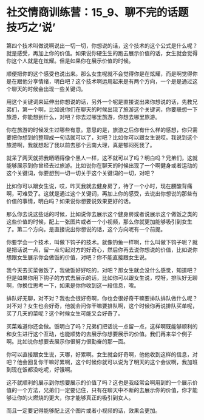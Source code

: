 # 社交情商训练营：15_9、聊不完的话题技巧之‘说’

第四个技术叫做说啊说出一切一切，你想说的话，这个技术的这个公式是什么呢？就是感受，再加上你的价值。如果说你硬生生的跑去展示价值的话，女生就会觉得你这个人就是在炫耀。但是如果你在展示价值的时候。

顺便把你的这个感受也说出来。那么女生呢就不会觉得你是在炫耀，而是啊觉得你是在跟他分享情绪，明白吧？这个技术啊运用起来是有两个方向，一个是是通过这个聊天的时候会出现一些关键词。

用这个关键词来延伸出你想说的话，另外一个呢是直接说出来你想说的话，先教兄弟们，第一个啊，比如说你们在聊天的时候出现了旅游这个关键词，你要联想一下旅游，你能想到什么，对吧？你去过哪里旅游，你想去哪里旅游。

你在旅游的时候发生过哪些有意。意思的是，旅游之后你有什么样的感想，你只需要把你想到的整理成一句话就可以了，对吧？比如你可以跟女生说哎。我说到这个旅游啊，我就想起了我以前去那个云南大理，真是郁闷死我了。

就呆了两天就把我晒晒得像个黑人一样，这不就可以了吗？明白吗？兄弟们，这就能够展示到你曾经去过旅游。比如说你在聊天的时候出现了一个啊健身或者运动的这个关键词，你要想到一切一切关于这个关键词的一切，对吧？

比如你可以跟女生说，哎，昨天我就去健身房了，待了一个小时，现在腰酸背痛啊，可难受了。这就是通过这个关键词，再加上你的感受，去说出你想说的那些有价值的事情，明白吗？如果说你想要说效果更好的话。

那么你去说这些话的时候，比如说你去展示这个健身房或者说展示这个做饭之类的这些价值的时候，配上一张图片或者一个小视频，那么你就更加能够吸引到女生了。第二个方向。是直接说出你想说的话，这个方向呢有一个前提。

你要学会一个技术，叫做下钩子的技术。就像钓鱼一样啊，什么叫做下钩子呢？就是把话说一点，留一点勾起对方的好奇心，然后你再去说你想说的价值，比如说你想跟女生展示你会做饭的价值，对吧？你不能直接跟女生说。

我今天去买菜做饭了，我做饭好好吃的，对吧？那女生就会没什么感觉，知道吧？但是如果你用下钩子的方式去展示的话，比如你可以跟女生说，哎呀，排队好无聊啊，你换位思考一下，如果是你你收到这一段信息，唉。

排队好无聊，对不对？我也会很好奇啊，你也会很好奇干嘛要排队排队做什么呢？对不对？女生也会好奇，他就会问你干嘛要排队啊，这个时候你再说排队买单呢，买了几天的菜呢？这个时候女生可能又会好奇了。

买菜难道你还会做。饭明白了吗？兄弟们把话说一点留一点，这样啊既能够顺利的和女生进行这个互动，也能顺势的去展示你想要展示的价值。我们再来举个例子啊。比如说你想要去展示你很努力很勤奋的那一面。

你可以直接跟女生说，天哪，好累啊。女生就会好奇啊，他他收到这样的信息，对吧？他会回复你干嘛好累啊，这个时候你就可以说为了明天的这个会议啊，我加班到现在饭都没吃呢，好饿啊。

这不就顺利的展示到你想要展示的价值了吗？这也是我经常会啊用到的一个展示价值的一个方法，兄弟们一定要记住，只有在聊天中不断的去展示你的价值，你才能够让你的火燃烧的更大，你才能够真正的吸引到女人。

而且一定要记得能够配上这个图片或者小视频的话，效果会更加。